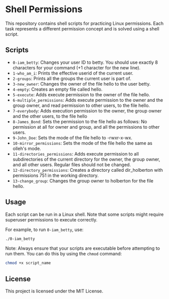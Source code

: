 # Shell Permissions
This repository contains shell scripts for practicing Linux permissions. Each task represents a different permission concept and is solved using a shell script.

## Scripts

- `0-iam_betty`: Changes your user ID to betty. You should use exactly 8 characters for your command (+1 character for the new line).
- `1-who_am_i`: Prints the effective userid of the current user.
- `2-groups`: Prints all the groups the current user is part of.
- `3-new_owner`: Changes the owner of the file hello to the user betty.
- `4-empty`: Creates an empty file called hello.
- `5-execute`: Adds execute permission to the owner of the file hello.
- `6-multiple_permissions`: Adds execute permission to the owner and the group owner, and read permission to other users, to the file hello.
- `7-everybody`: Adds execution permission to the owner, the group owner and the other users, to the file hello
- `8-James_Bond`: Sets the permission to the file hello as follows: No permission at all for owner and group, and all the permissions to other users.
- `9-John_Doe`: Sets the mode of the file hello to -rwxr-x-wx.
- `10-mirror_permissions`: Sets the mode of the file hello the same as olleh's mode.
- `11-directories_permissions`: Adds execute permission to all subdirectories of the current directory for the owner, the group owner, and all other users. Regular files should not be changed.
- `12-directory_permissions`: Creates a directory called dir_holberton with permissions 751 in the working directory.
- `13-change_group`: Changes the group owner to holberton for the file hello.

## Usage

Each script can be run in a Linux shell. Note that some scripts might require superuser permissions to execute correctly.

For example, to run `0-iam_betty`, use:

```bash
./0-iam_betty
```

Note: Always ensure that your scripts are executable before attempting to run them. You can do this by using the `chmod` command:

```bash
chmod +x script_name
```

## License

This project is licensed under the MIT License.
